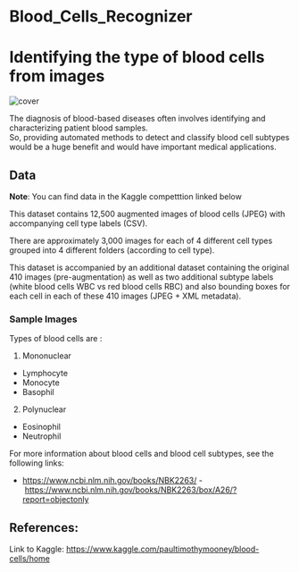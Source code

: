 # Blood_Cells_Recognizer

# Identifying the type of blood cells from images

![cover](https://drive.google.com/uc?export=view&id=1vCdFIYUiC_dY0vI7IvUtopXy6t-g9VFX)

The diagnosis of blood-based diseases often involves identifying and characterizing patient blood samples.  
So, providing automated methods to detect and classify blood cell subtypes would be a huge benefit and would have important medical applications.

## Data
**Note**: You can find data in the Kaggle competttion linked below

This dataset contains 12,500 augmented images of blood cells (JPEG) with accompanying cell type labels (CSV). 

There are approximately 3,000 images for each of 4 different cell types grouped into 4 different folders (according to cell type).

This dataset is accompanied by an additional dataset containing the original 410 images (pre-augmentation) as well as two additional subtype labels (white blood cells WBC vs red blood cells RBC) and also bounding boxes for each cell in each of these 410 images (JPEG + XML metadata).

### Sample Images



Types of blood cells are :
1. Mononuclear
  - Lymphocyte
  - Monocyte
  - Basophil
2. Polynuclear
  - Eosinophil
  - Neutrophil  

For more information about blood cells and blood cell subtypes, see the following links:
- https://www.ncbi.nlm.nih.gov/books/NBK2263/
- https://www.ncbi.nlm.nih.gov/books/NBK2263/box/A26/?report=objectonly

## References:

Link to Kaggle:  https://www.kaggle.com/paultimothymooney/blood-cells/home
